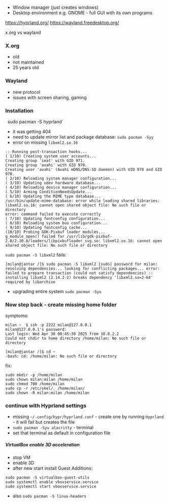- Window manager (just creates windows)
- Desktop environment e.g. GNOME - full GUI with its own programs 

https://hyprland.org/
https://wayland.freedesktop.org/

x.org vs wayland

### X.org
- old
- not maintained
- 25 years old

### Wayland

- new protocol
- issues with screen sharing, gaming

### Installation
`
`sudo pacman -S hyprland`

- it was getting 404
- need to update mirror list and package database: `sudo pacman -Syy`
- error on missing `libxml2.so.16`

```
:: Running post-transaction hooks...
( 1/10) Creating system user accounts...
Creating group 'seat' with GID 971.
Creating group 'avahi' with GID 970.
Creating user 'avahi' (Avahi mDNS/DNS-SD daemon) with UID 970 and GID 970.
( 2/10) Reloading system manager configuration...
( 3/10) Updating udev hardware database...
( 4/10) Reloading device manager configuration...
( 5/10) Arming ConditionNeedsUpdate...
( 6/10) Updating the MIME type database...
/usr/bin/update-mime-database: error while loading shared libraries: libxml2.so.16: cannot open shared object file: No such file or directory
error: command failed to execute correctly
( 7/10) Updating fontconfig configuration...
( 8/10) Reloading system bus configuration...
( 9/10) Updating fontconfig cache...
(10/10) Probing GDK-Pixbuf loader modules...
g_module_open() failed for /usr/lib/gdk-pixbuf-2.0/2.10.0/loaders/libpixbufloader_svg.so: libxml2.so.16: cannot open shared object file: No such file or directory
```


`sudo pacman -S libxml2` fails:

```
[milan@jantar /]$ sudo pacman -S libxml2 [sudo] password for milan: resolving dependencies... looking for conflicting packages... error: failed to prepare transaction (could not satisfy dependencies) :: installing libxml2 (2.14.2-2) breaks dependency 'libxml2.so=2-64' required by libarchive
```
- upgrading entire system `sudo pacman -Syu`


### Now step back - create missing home folder

symptoms:

```
milan ~  $ ssh -p 2222 milan@127.0.0.1
milan@127.0.0.1's password:
Last login: Wed Apr 30 08:45:30 2025 from 10.0.2.2
Could not chdir to home directory /home/milan: No such file or directory
```

```
[milan@jantar /]$ cd ~
-bash: cd: /home/milan: No such file or directory
```

fix:

```
sudo mkdir -p /home/milan 
sudo chown milan:milan /home/milan
sudo chmod 700 /home/milan
sudo cp -r /etc/skel/. /home/milan/
sudo chown -R milan:milan /home/milan
```


### continue with Hyprland settings

- missing `~/.config/hypr/hyprland.conf` - create one by running `Hyprland` - it will fail but creates the file
- `sudo pacman -Syu alacritty` - terminal
- set that terminal as default in configuration file
##### VirtualBox enable 3D acceleration

- stop VM
- enable 3D
- after new start install Guest Additions:
  
```
sudo pacman -S virtualbox-guest-utils
sudo systemctl enable vboxservice.service
sudo systemctl start vboxservice.service
```
- also `sudo pacman -S linux-headers`